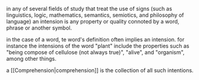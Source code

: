 in any of several fields of study that treat the use of signs (such as linguistics, logic, mathematics, semantics, semiotics, and philosophy of language) an intension is any property or quality connoted by a word, phrase or another symbol. 

in the case of a word, te word's definition often implies an intension. for instance the intensions of the word "plant" include the properties such as "being compose of cellulose (not always true)", "alive", and "organism", among other things. 

a [[Comprehension|comprehension]] is the collection of all such intentions.